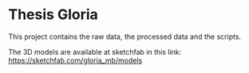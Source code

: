 # Thesis Gloria


This project contains the raw data, the processed data and the scripts.

The 3D models are available at sketchfab in this link:
https://sketchfab.com/gloria_mb/models
